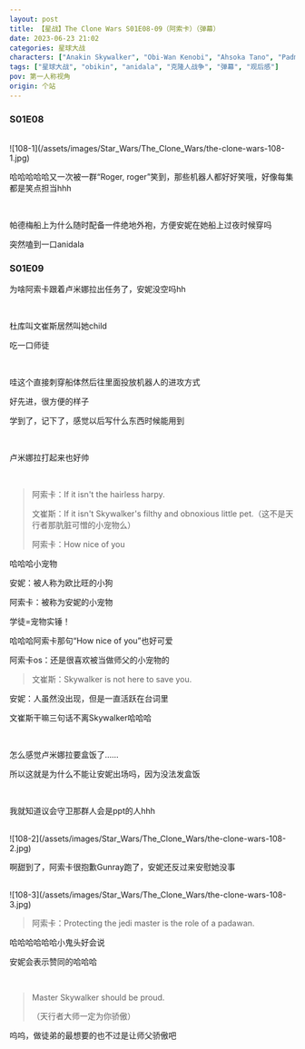 ```yaml
---
layout: post
title: 【星战】The Clone Wars S01E08-09（阿索卡）（弹幕）
date: 2023-06-23 21:02
categories: 星球大战
characters: ["Anakin Skywalker", "Obi-Wan Kenobi", "Ahsoka Tano", "Padmé Amidala", "Avajj Ventress", "Luminara Unduli"]
tags: ["星球大战", "obikin", "anidala", "克隆人战争", "弹幕", "观后感"]
pov: 第一人称视角
origin: 个站
---
```


### S01E08

<br>
![108-1](/assets/images/Star_Wars/The_Clone_Wars/the-clone-wars-108-1.jpg)

哈哈哈哈哈又一次被一群“Roger,  roger”笑到，那些机器人都好好笑哦，好像每集都是笑点担当hhh

<br>

帕德梅船上为什么随时配备一件绝地外袍，方便安妮在她船上过夜时候穿吗

突然嗑到一口anidala

### S01E09

为啥阿索卡跟着卢米娜拉出任务了，安妮没空吗hh

<br>

杜库叫文崔斯居然叫她child

吃一口师徒

<br>

哇这个直接刺穿船体然后往里面投放机器人的进攻方式

好先进，很方便的样子

学到了，记下了，感觉以后写什么东西时候能用到

<br>

卢米娜拉打起来也好帅

<br>

> 阿索卡：If it isn't the hairless harpy.
>
> 文崔斯：If it isn't Skywalker's filthy and obnoxious little pet.（这不是天行者那肮脏可憎的小宠物么）
>
> 阿索卡：How nice of you

哈哈哈小宠物

安妮：被人称为欧比旺的小狗

阿索卡：被称为安妮的小宠物

学徒=宠物实锤！

哈哈哈阿索卡那句“How nice of you”也好可爱

阿索卡os：还是很喜欢被当做师父的小宠物的

> 文崔斯：Skywalker is not here to save you.

安妮：人虽然没出现，但是一直活跃在台词里

文崔斯干嘛三句话不离Skywalker哈哈哈

<br>

怎么感觉卢米娜拉要盒饭了……

所以这就是为什么不能让安妮出场吗，因为没法发盒饭

<br>

我就知道议会守卫那群人会是ppt的人hhh

<br>
![108-2](/assets/images/Star_Wars/The_Clone_Wars/the-clone-wars-108-2.jpg)

啊甜到了，阿索卡很抱歉Gunray跑了，安妮还反过来安慰她没事

<br>
![108-3](/assets/images/Star_Wars/The_Clone_Wars/the-clone-wars-108-3.jpg)

> 阿索卡：Protecting the jedi master is the role of a padawan.

哈哈哈哈哈哈小鬼头好会说

安妮会表示赞同的哈哈哈

<br>

> Master Skywalker should be proud.
>
> （天行者大师一定为你骄傲）

呜呜，做徒弟的最想要的也不过是让师父骄傲吧

